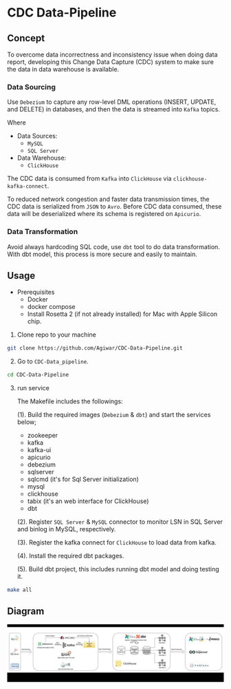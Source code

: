 # CDC Data-Pipeline

## Concept
To overcome data incorrectness and inconsistency issue when doing data report, developing this Change Data Capture (CDC) system to make sure the data in data warehouse is available.

### Data Sourcing
Use `Debezium` to capture any row-level DML operations (INSERT, UPDATE, and DELETE) in databases, and then the data is streamed into `Kafka` topics.

Where
+ Data Sources:
    - `MySQL`
    - `SQL Server`
+ Data Warehouse:
    - `ClickHouse`

The CDC data is consumed from `Kafka` into `ClickHouse` via `clickhouse-kafka-connect`.

To reduced network congestion and faster data transmission times, the CDC data is serialized from `JSON` to `Avro`. Before CDC data consumed, these data will be deserialized where its schema is registered on `Apicurio`.

### Data Transformation
Avoid always hardcoding SQL code, use `dbt` tool to do data transformation. With dbt model, this process is more secure and easily to maintain.

## Usage
+ Prerequisites
    + Docker
    + docker compose
    + Install Rosetta 2 (if not already installed) for Mac with Apple Silicon chip.

1. Clone repo to your machine
```bash
git clone https://github.com/Agiwar/CDC-Data-Pipeline.git
```

2. Go to `CDC-Data_pipeline`.
```bash
cd CDC-Data-Pipeline
```

3. run service

    The Makefile includes the followings:
    
    (1). Build the required images (`Debezium` & `dbt`) and start the services below;

    - zookeeper
    - kafka
    - kafka-ui
    - apicurio
    - debezium
    - sqlserver
    - sqlcmd (it's for Sql Server initialization)
    - mysql
    - clickhouse
    - tabix (it's an web interface for ClickHouse)
    - dbt
    
    (2). Register `SQL Server` & `MySQL` connector to monitor LSN in SQL Server and binlog in MySQL, respectively.

    (3). Register the kafka connect for `ClickHouse` to load data from kafka.

    (4). Install the required dbt packages.

    (5). Build dbt project, this includes running dbt model and doing testing it.

```bash
make all
```

## Diagram
![CDC Data Pipeline](data-pipeline-diagram/data-pipeline-diagram.jpg)
